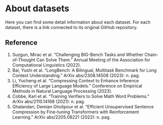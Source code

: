 # About datasets

Here you can find some detail information about each dataset. For each dataset, there is a link connected to its original GitHub repository.

## Reference

1. Suzgun, Mirac et al. “Challenging BIG-Bench Tasks and Whether Chain-of-Thought Can Solve Them.” Annual Meeting of the Association for Computational Linguistics (2022).
2. Bai, Yushi et al. “LongBench: A Bilingual, Multitask Benchmark for Long Context Understanding.” ArXiv abs/2308.14508 (2023): n. pag.
3. Li, Yucheng et al. “Compressing Context to Enhance Inference Efficiency of Large Language Models.” Conference on Empirical Methods in Natural Language Processing (2023).
4. Cobbe, Karl et al. “Training Verifiers to Solve Math Word Problems.” ArXiv abs/2110.14168 (2021): n. pag.
5. Ghalandari, Demian Gholipour et al. “Efficient Unsupervised Sentence Compression by Fine-tuning Transformers with Reinforcement Learning.” ArXiv abs/2205.08221 (2022): n. pag.
